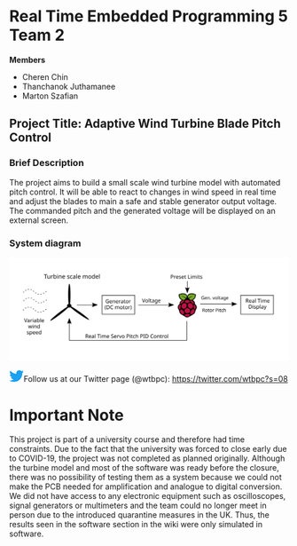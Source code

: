 # Real Time Embedded Programming 5 Team 2 
**Members**
  - Cheren Chin
  - Thanchanok Juthamanee
  - Marton Szafian

## Project Title: Adaptive Wind Turbine Blade Pitch Control
### Brief Description
The project aims to build a small scale wind turbine model with automated pitch control. It will be able to react to changes in wind speed in real time and adjust the blades to main a safe and stable generator output voltage. The commanded pitch and the generated voltage will be displayed on an external screen.

### System diagram
![System Block Diagram](images/Initial_Pitch_System_block_diagram.svg)


![TwitterLogo](images/twitter_PNG9.png)Follow us at our Twitter page (@wtbpc):
https://twitter.com/wtbpc?s=08

# Important Note

This project is part of a university course and therefore had time constraints. Due to the fact that the university was forced to close early due to COVID-19, the project was not completed as planned originally. Although the turbine model and most of the software was ready before the closure, there was no possibility of testing them as a system because we could not make the PCB needed for amplification and analogue to digital conversion. We did not have access to any electronic equipment such as oscilloscopes, signal generators or multimeters and the team could no longer meet in person due to the introduced quarantine measures in the UK. Thus, the results seen in the software section in the wiki were only simulated in software.
